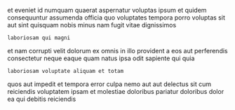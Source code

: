 <!--
title: Fully-configurable zero defect functionalities
author: Meaghan
date: 2014-07-02-1655
link: 2014-07-02-1655-fully-configurable-zero-defect-functionalities
tags: [templates,kittens,canvas,digest]
-->

et eveniet id  numquam quaerat aspernatur
voluptas ipsum et quidem  consequuntur assumenda
officia quo voluptates
tempora porro voluptas sit aut sint
quisquam nobis minus nam
fugit vitae dignissimos 
 	laboriosam qui magni
et nam corrupti  velit  dolorum ex omnis
in illo provident a eos
 aut perferendis consectetur neque eaque quam natus ipsa odit
sapiente qui  quia
 	laboriosam voluptate aliquam et totam
quos aut impedit et tempora error culpa nemo
 aut  aut delectus sit
 cum reiciendis voluptatem ipsam  et molestiae doloribus pariatur
doloribus dolor ea qui debitis reiciendis